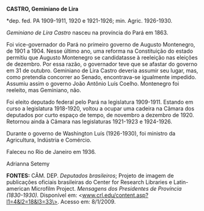 **CASTRO, Geminiano de Lira**

\*dep. fed. PA 1909-1911, 1920 e 1921-1926; min. Agric. 1926-1930.

*Geminiano de Lira Castro* nasceu na província do Pará em 1863.

Foi vice-governador do Pará no primeiro governo de Augusto Montenegro,
de 1901 a 1904. Nesse último ano, uma reforma na Constituição do estado
permitiu que Augusto Montenegro se candidatasse à reeleição nas eleições
de dezembro. Por essa razão, o governador teve que se afastar do governo
em 31 de outubro. Geminiano de Lira Castro deveria assumir seu lugar,
mas, como pretendia concorrer ao Senado, encontrava-se igualmente
impedido. Assumiu assim o governo João Antônio Luís Coelho. Montenegro
foi reeleito, mas Geminiano, não.

Foi eleito deputado federal pelo Pará na legislatura 1909-1911. Estando
em curso a legislatura 1918-1920, voltou a ocupar uma cadeira na Câmara
dos deputados por curto espaço de tempo, de novembro a dezembro de 1920.
Retornou ainda à Câmara nas legislaturas 1921-1923 e 1924-1926.

Durante o governo de Washington Luís (1926-1930), foi ministro da
Agricultura, Indústria e Comércio.

Faleceu no Rio de Janeiro em 1936.

Adrianna Setemy

**FONTES:** CÂM. DEP. *Deputados brasileiros*; Projeto de imagem de
publicações oficiais brasileiras do Center for Research Libraries e
Latin-american Microfilm Project. *Mensagens dos Presidentes de
Província (1830-1930).* Disponível em:
\<www.crl.edu/content.asp?l1=4&l2=18&l3=33\>. Acesso em: 8/1/2009.
